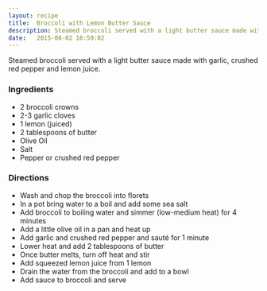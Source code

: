 ```yaml
---
layout: recipe
title:  Broccoli with Lemon Butter Sauce
description: Steamed broccoli served with a light butter sauce made with garlic, crushed red pepper and lemon juice.
date:   2015-08-02 16:59:02
---
```


Steamed broccoli served with a light butter sauce made with garlic, crushed red pepper and lemon juice.

### Ingredients

- 2 broccoli crowns
- 2-3 garlic cloves
- 1 lemon (juiced)
- 2 tablespoons of butter
- Olive Oil
- Salt
- Pepper or crushed red pepper

### Directions

- Wash and chop the broccoli into florets
- In a pot bring water to a boil and add some sea salt
- Add broccoli to boiling water and simmer (low-medium heat) for 4 minutes
- Add a little olive oil in a pan and heat up
- Add garlic and crushed red pepper and saut&eacute; for 1 minute
- Lower heat and add 2 tablespoons of butter
- Once butter melts, turn off heat and stir
- Add squeezed lemon juice from 1 lemon
- Drain the water from the broccoli and add to a bowl
- Add sauce to broccoli and serve
